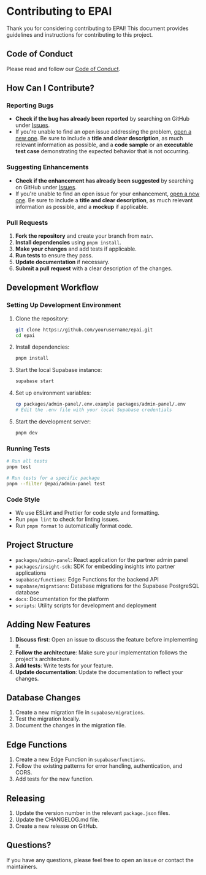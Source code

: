 # Contributing to EPAI

Thank you for considering contributing to EPAI! This document provides guidelines and instructions for contributing to this project.

## Code of Conduct

Please read and follow our [Code of Conduct](CODE_OF_CONDUCT.md).

## How Can I Contribute?

### Reporting Bugs

- **Check if the bug has already been reported** by searching on GitHub under [Issues](https://github.com/yourusername/epai/issues).
- If you're unable to find an open issue addressing the problem, [open a new one](https://github.com/yourusername/epai/issues/new). Be sure to include a **title and clear description**, as much relevant information as possible, and a **code sample** or an **executable test case** demonstrating the expected behavior that is not occurring.

### Suggesting Enhancements

- **Check if the enhancement has already been suggested** by searching on GitHub under [Issues](https://github.com/yourusername/epai/issues).
- If you're unable to find an open issue for your enhancement, [open a new one](https://github.com/yourusername/epai/issues/new). Be sure to include a **title and clear description**, as much relevant information as possible, and a **mockup** if applicable.

### Pull Requests

1. **Fork the repository** and create your branch from `main`.
2. **Install dependencies** using `pnpm install`.
3. **Make your changes** and add tests if applicable.
4. **Run tests** to ensure they pass.
5. **Update documentation** if necessary.
6. **Submit a pull request** with a clear description of the changes.

## Development Workflow

### Setting Up Development Environment

1. Clone the repository:
   ```bash
   git clone https://github.com/yourusername/epai.git
   cd epai
   ```

2. Install dependencies:
   ```bash
   pnpm install
   ```

3. Start the local Supabase instance:
   ```bash
   supabase start
   ```

4. Set up environment variables:
   ```bash
   cp packages/admin-panel/.env.example packages/admin-panel/.env
   # Edit the .env file with your local Supabase credentials
   ```

5. Start the development server:
   ```bash
   pnpm dev
   ```

### Running Tests

```bash
# Run all tests
pnpm test

# Run tests for a specific package
pnpm --filter @epai/admin-panel test
```

### Code Style

- We use ESLint and Prettier for code style and formatting.
- Run `pnpm lint` to check for linting issues.
- Run `pnpm format` to automatically format code.

## Project Structure

- `packages/admin-panel`: React application for the partner admin panel
- `packages/insight-sdk`: SDK for embedding insights into partner applications
- `supabase/functions`: Edge Functions for the backend API
- `supabase/migrations`: Database migrations for the Supabase PostgreSQL database
- `docs`: Documentation for the platform
- `scripts`: Utility scripts for development and deployment

## Adding New Features

1. **Discuss first**: Open an issue to discuss the feature before implementing it.
2. **Follow the architecture**: Make sure your implementation follows the project's architecture.
3. **Add tests**: Write tests for your feature.
4. **Update documentation**: Update the documentation to reflect your changes.

## Database Changes

1. Create a new migration file in `supabase/migrations`.
2. Test the migration locally.
3. Document the changes in the migration file.

## Edge Functions

1. Create a new Edge Function in `supabase/functions`.
2. Follow the existing patterns for error handling, authentication, and CORS.
3. Add tests for the new function.

## Releasing

1. Update the version number in the relevant `package.json` files.
2. Update the CHANGELOG.md file.
3. Create a new release on GitHub.

## Questions?

If you have any questions, please feel free to open an issue or contact the maintainers. 